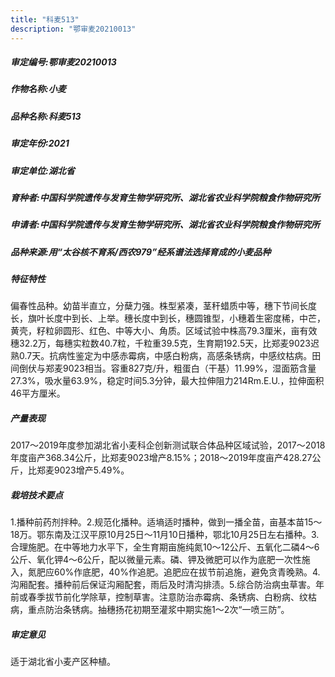 ```yaml
---
title: "科麦513"
description: "鄂审麦20210013"
---
```

##### 审定编号:鄂审麦20210013

##### 作物名称:小麦

##### 品种名称:科麦513

##### 审定年份:2021

##### 审定单位:湖北省

##### 育种者:中国科学院遗传与发育生物学研究所、湖北省农业科学院粮食作物研究所

##### 申请者:中国科学院遗传与发育生物学研究所、湖北省农业科学院粮食作物研究所

##### 品种来源:用“太谷核不育系/西农979”经系谱法选择育成的小麦品种

##### 特征特性
偏春性品种。幼苗半直立，分蘖力强。株型紧凑，茎秆蜡质中等，穗下节间长度长，旗叶长度中到长、上举。穗长度中到长，穗圆锥型，小穗着生密度稀，中芒，黄壳，籽粒卵圆形、红色、中等大小、角质。区域试验中株高79.3厘米，亩有效穗32.2万，每穗实粒数40.7粒，千粒重39.5克，生育期192.5天，比郑麦9023迟熟0.7天。抗病性鉴定为中感赤霉病，中感白粉病，高感条锈病，中感纹枯病。田间倒伏与郑麦9023相当。容重827克/升，粗蛋白（干基）11.99%，湿面筋含量27.3%，吸水量63.9%，稳定时间5.3分钟，最大拉伸阻力214Rm.E.U.，拉伸面积46平方厘米。

##### 产量表现
2017～2019年度参加湖北省小麦科企创新测试联合体品种区域试验，2017～2018年度亩产368.34公斤，比郑麦9023增产8.15%；2018～2019年度亩产428.27公斤，比郑麦9023增产5.49%。

##### 栽培技术要点
1.播种前药剂拌种。2.规范化播种。适墒适时播种，做到一播全苗，亩基本苗15～18万。鄂东南及江汉平原10月25日～11月10日播种，鄂北10月25日左右播种。3.合理施肥。在中等地力水平下，全生育期亩施纯氮10～12公斤、五氧化二磷4～6公斤、氧化钾4～6公斤，配以微量元素。磷、钾及微肥可以作为底肥一次性施入，氮肥应60%作底肥，40%作追肥。追肥应在拔节前追施，避免贪青晚熟。4.沟厢配套。播种前后保证沟厢配套，雨后及时清沟排渍。5.综合防治病虫草害。年前或春季拔节前化学除草，控制草害。注意防治赤霉病、条锈病、白粉病、纹枯病，重点防治条锈病。抽穗扬花初期至灌浆中期实施1～2次“一喷三防”。

##### 审定意见
适于湖北省小麦产区种植。
